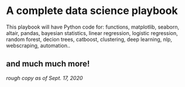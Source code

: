 # A complete data science playbook

This playbook will have Python code for:
functions, matplotlib, seaborn, altair, pandas, bayesian statistics, linear regression, logistic regression, random forest, decion trees, catboost, clustering, deep learning, nlp, webscraping, automation..

## and much much more!

*rough copy as of Sept. 17, 2020*
